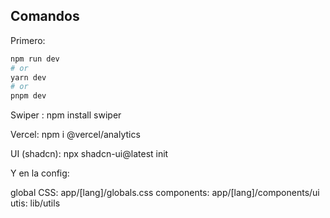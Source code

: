 ## Comandos

Primero:

```bash
npm run dev
# or
yarn dev
# or
pnpm dev
```
Swiper : npm install swiper

Vercel: npm i @vercel/analytics

UI (shadcn): npx shadcn-ui@latest init

Y en la config:

global CSS: app/[lang]/globals.css
components: app/[lang]/components/ui
utis: lib/utils